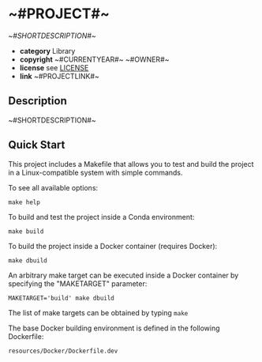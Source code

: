 # ~#PROJECT#~

*~#SHORTDESCRIPTION#~*

* **category**    Library
* **copyright**   ~#CURRENTYEAR#~ ~#OWNER#~
* **license**     see [LICENSE](LICENSE)
* **link**        ~#PROJECTLINK#~


## Description

~#SHORTDESCRIPTION#~


## Quick Start

This project includes a Makefile that allows you to test and build the project in a Linux-compatible system with simple commands.

To see all available options:
```
make help
```

To build and test the project inside a Conda environment:  
```
make build
```

To build the project inside a Docker container (requires Docker):
```
make dbuild
```

An arbitrary make target can be executed inside a Docker container by specifying the "MAKETARGET" parameter:
```
MAKETARGET='build' make dbuild
```
The list of make targets can be obtained by typing ```make```


The base Docker building environment is defined in the following Dockerfile:
```
resources/Docker/Dockerfile.dev
```
